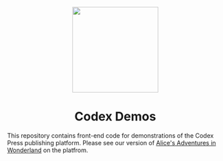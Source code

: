 <p align="center">
  <a href="https://codex.press/docs/fleurons">
    <img src="https://cdn.rawgit.com/codex-press/demos/a84464c40ae441307c0d1b8da0541f711b390886/hatter.svg" width=200>
   </a>
</p>
<h1 align=center>Codex Demos</h1>

This repository contains front-end code for demonstrations of the Codex Press publishing platform. Please see our version
of [Alice's Adventures in Wonderland] on the platfrom.

[Codex Press]: https://codex.press/
[Alice's Adventures in Wonderland]: https://codex.press/alice
